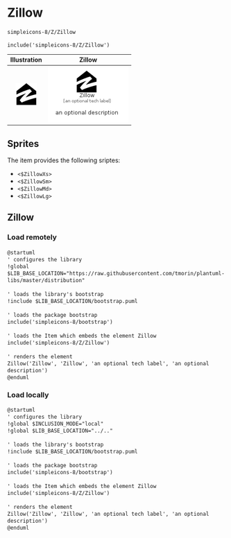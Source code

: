 # Zillow


```text
simpleicons-8/Z/Zillow
```

```text
include('simpleicons-8/Z/Zillow')
```



| Illustration | Zillow |
| :---: | :---: |
| ![illustration for Illustration](../../simpleicons-8/Z/Zillow.png) | ![illustration for Zillow](../../simpleicons-8/Z/Zillow.Local.png) |



## Sprites
The item provides the following sriptes:

- `<$ZillowXs>`
- `<$ZillowSm>`
- `<$ZillowMd>`
- `<$ZillowLg>`





## Zillow

### Load remotely
```plantuml
@startuml
' configures the library
!global $LIB_BASE_LOCATION="https://raw.githubusercontent.com/tmorin/plantuml-libs/master/distribution"

' loads the library's bootstrap
!include $LIB_BASE_LOCATION/bootstrap.puml

' loads the package bootstrap
include('simpleicons-8/bootstrap')

' loads the Item which embeds the element Zillow
include('simpleicons-8/Z/Zillow')

' renders the element
Zillow('Zillow', 'Zillow', 'an optional tech label', 'an optional description')
@enduml
```

### Load locally
```plantuml
@startuml
' configures the library
!global $INCLUSION_MODE="local"
!global $LIB_BASE_LOCATION="../.."

' loads the library's bootstrap
!include $LIB_BASE_LOCATION/bootstrap.puml

' loads the package bootstrap
include('simpleicons-8/bootstrap')

' loads the Item which embeds the element Zillow
include('simpleicons-8/Z/Zillow')

' renders the element
Zillow('Zillow', 'Zillow', 'an optional tech label', 'an optional description')
@enduml
```

